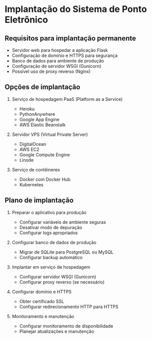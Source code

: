 # Implantação do Sistema de Ponto Eletrônico

## Requisitos para implantação permanente
- Servidor web para hospedar a aplicação Flask
- Configuração de domínio e HTTPS para segurança
- Banco de dados para ambiente de produção
- Configuração de servidor WSGI (Gunicorn)
- Possível uso de proxy reverso (Nginx)

## Opções de implantação
1. Serviço de hospedagem PaaS (Platform as a Service)
   - Heroku
   - PythonAnywhere
   - Google App Engine
   - AWS Elastic Beanstalk

2. Servidor VPS (Virtual Private Server)
   - DigitalOcean
   - AWS EC2
   - Google Compute Engine
   - Linode

3. Serviço de contêineres
   - Docker com Docker Hub
   - Kubernetes

## Plano de implantação
1. Preparar o aplicativo para produção
   - Configurar variáveis de ambiente seguras
   - Desativar modo de depuração
   - Configurar logs apropriados

2. Configurar banco de dados de produção
   - Migrar de SQLite para PostgreSQL ou MySQL
   - Configurar backup automático

3. Implantar em serviço de hospedagem
   - Configurar servidor WSGI (Gunicorn)
   - Configurar proxy reverso (se necessário)

4. Configurar domínio e HTTPS
   - Obter certificado SSL
   - Configurar redirecionamento HTTP para HTTPS

5. Monitoramento e manutenção
   - Configurar monitoramento de disponibilidade
   - Planejar atualizações e manutenção
